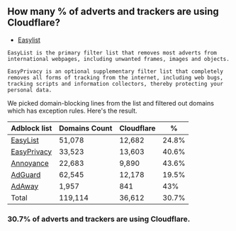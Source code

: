 ## How many % of adverts and trackers are using Cloudflare?


- [Easylist](https://web.archive.org/web/20210516110248/https://easylist.to/)
```
EasyList is the primary filter list that removes most adverts from international webpages, including unwanted frames, images and objects.

EasyPrivacy is an optional supplementary filter list that completely removes all forms of tracking from the internet, including web bugs, tracking scripts and information collectors, thereby protecting your personal data.
```


We picked domain-blocking lines from the list and filtered out domains which has exception rules.
Here's the result.


| Adblock list | Domains Count | Cloudflare | % |
| --- | --- | --- | --- |
| [EasyList](https://easylist.to/easylist/easylist.txt) | 51,078 | 12,682 | 24.8% |
| [EasyPrivacy](https://easylist.to/easylist/easyprivacy.txt) | 33,523 | 13,603 | 40.6% |
| [Annoyance](https://secure.fanboy.co.nz/fanboy-annoyance.txt) | 22,683 | 9,890 | 43.6% |
| [AdGuard](https://adguardteam.github.io/AdGuardSDNSFilter/Filters/filter.txt) | 62,545 | 12,178 | 19.5% |
| [AdAway](https://raw.githubusercontent.com/AdAway/adaway.github.io/master/hosts.txt) | 1,957 | 841 | 43% |
| Total | 119,114 | 36,612 | 30.7% |


### 30.7% of adverts and trackers are using Cloudflare.